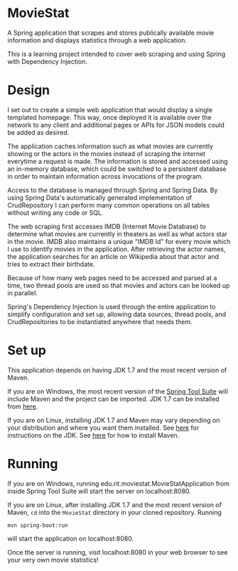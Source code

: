 # MovieStat

A Spring application that scrapes and stores publically available movie information and displays statistics through a web application.

This is a learning project intended to cover web scraping and using Spring with Dependency Injection.

# Design

I set out to create a simple web application that would display a single templated homepage. This way, once deployed
it is available over the network to any client and additional pages or APIs for JSON models could be added as desired.

The application caches information such as what movies are currently showing or the actors in the movies instead of
scraping the internet everytime a request is made. The information is stored and accessed using an in-memory database,
which could be switched to a persistent database in order to maintain information across invocations of the program.

Access to the database is managed through Spring and Spring Data. By using Spring Data's automatically generated implementation
of CrudRepository I can perform many common operations on all tables without writing any code or SQL.

The web scraping first accesses IMDB (Internet Movie Database) to determine what movies are currently in theaters
as well as what actors star in the movie. IMDB also maintains a unique "IMDB Id" for every movie which I use to identify
movies in the application. After retrieving the actor names, the application searches for an article on Wikipedia about
that actor and tries to extract their birthdate.

Because of how many web pages need to be accessed and parsed at a time, two thread pools are used so that movies and actors
can be looked up in parallel.

Spring's Dependency Injection is used through the entire application to simplify configuration and set up, allowing data sources,
thread pools, and CrudRepositories to be instantiated anywhere that needs them.

# Set up

This application depends on having JDK 1.7 and the most recent version of Maven. 

If you are on Windows, the most recent version of the [Spring Tool Suite](https://spring.io/tools/sts/all) will include Maven and the project 
can be imported. JDK 1.7 can be installed from [here](http://www.oracle.com/technetwork/java/javase/downloads/jdk7-downloads-1880260.html).

If you are on Linux, installing JDK 1.7 and Maven may vary depending on your distribution and where you want them installed.
See [here](http://openjdk.java.net/install/) for instructions on the JDK. See [here](https://maven.apache.org/download.cgi) for how to install Maven.

# Running

If you are on Windows, running edu.rit.moviestat.MovieStatApplication from inside Spring Tool Suite will start the server on localhost:8080.

If you are on Linux, after installing JDK 1.7 and the most recent version of Maven, `cd` into the `MovieStat` directory in your cloned repository.
Running

    mvn spring-boot:run

will start the application on localhost:8080.

Once the server is running, visit localhost:8080 in your web browser to see your very own movie statistics!